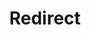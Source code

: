 ﻿---
layout: src/layouts/Redirect.astro
title: Redirect
redirect: https://octopus.com/docs/packaging-applications
pubDate:  2023-01-01
navSearch: false
navSitemap: false
navMenu: false
---
